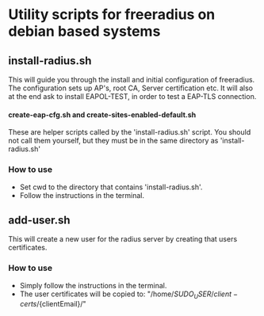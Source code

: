 # Utility scripts for freeradius on debian based systems
## install-radius.sh
This will guide you through the install and initial configuration of freeradius. The configuration sets up AP's, root CA, Server certification etc. It will also at the end ask to install EAPOL-TEST, in order to test a EAP-TLS connection.
#### create-eap-cfg.sh and create-sites-enabled-default.sh
These are helper scripts called by the 'install-radius.sh' script. You should not call them yourself, but they must be in the same directory as 'install-radius.sh'
### How to use
* Set cwd to the directory that contains 'install-radius.sh'.
* Follow the instructions in the terminal.
## add-user.sh
This will create a new user for the radius server by creating that users certificates.
### How to use
* Simply follow the instructions in the terminal.
* The user certificates will be copied to: "/home/$SUDO_USER/client-certs/${clientEmail}/"